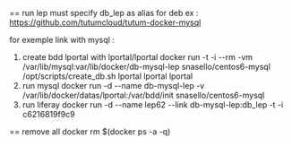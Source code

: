 == run lep
must specify db_lep as alias for deb
ex : https://github.com/tutumcloud/tutum-docker-mysql

for exemple link with mysql :
1. create bdd lportal with lportal/lportal
docker run -t -i --rm -vm /var/lib/mysql:var/lib/docker/db-mysql-lep snasello/centos6-mysql /opt/scripts/create_db.sh lportal lportal lportal
2. run mysql
docker run -d --name db-mysql-lep -v /var/lib/docker/datas/lportal:/var/bdd/init snasello/centos6-mysql
3. run liferay
docker run -d --name lep62 --link db-mysql-lep:db_lep -t -i c6216819f9c9

== remove all
docker rm $(docker ps -a -q)